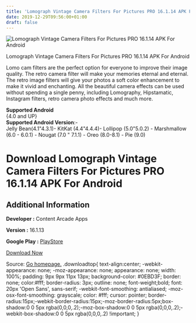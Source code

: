 ```yaml
---
title: 'Lomograph Vintage Camera Filters For Pictures PRO 16.1.14 APK For Android'
date: 2019-12-29T09:56:00+01:00
draft: false
---
```


![Lomograph Vintage Camera Filters For Pictures PRO 16.1.14 APK For Android](https://i1.wp.com/apkhome.net/wp-content/uploads/2019/12/Lomograph-Vintage-Camera-Filters-For-Pictures-PRO-16.1.14.png "Lomograph Vintage Camera Filters For Pictures PRO 16.1.14 APK For Android")

  

Lomograph Vintage Camera Filters For Pictures PRO 16.1.14 APK For Android

Lomo cam filters are the perfect option for everyone to improve their image quality. The retro camera filter will make your memories eternal and eternal. The retro image filters will give your photos a soft color enhancement to make it vivid and enchanting. All the beautiful camera effects can be used without spending a single penny, including Lomography, Hipstamatic, Instagram filters, retro camera photo effects and much more.

**Supported Android**  
{4.0 and UP}  
**Supported Android Version**:-  
Jelly Bean(4.1"4.3.1)- KitKat (4.4"4.4.4)- Lollipop (5.0"5.0.2) - Marshmallow (6.0 - 6.0.1) - Nougat (7.0 " 7.1.1) - Oreo (8.0-8.1) - Pie (9.0)

Download Lomograph Vintage Camera Filters For Pictures PRO 16.1.14 APK For Android
==================================================================================

Additional Information
----------------------

**Developer :** Content Arcade Apps

**Version :** 16.1.13

**Google Play :** [PlayStore](https://play.google.com/store/apps/details?id=com.lomographic.vintage.camera.filters)

  

[Download Now](https://store4app.co/post/lomograph-vintage-camera-filters-for-pictures-pro-16-1-14-apk-for-android_1577541517)

  
Source: [Go homepage.](https://store4app.co/post/lomograph-vintage-camera-filters-for-pictures-pro-16-1-14-apk-for-android_1577541517) .downloadtop{ text-align:center; -webkit-appearance: none; -moz-appearance: none; appearance: none; width: 100%; padding: 9px 9px 11px 13px; background-color: #0EBD3F; border: none; color:#fff; border-radius: 3px; outline: none; font-weight;bold; font: 20px 'Open Sans', sans-serif; -webkit-font-smoothing: antialiased; -moz-osx-font-smoothing: grayscale; color: #fff; cursor: pointer; border-radius:15px;-webkit-border-radius:15px;-moz-border-radius:5px;box-shadow:0 0 5px rgba(0,0,0,.2);-moz-box-shadow:0 0 5px rgba(0,0,0,.2);-webkit-box-shadow:0 0 5px rgba(0,0,0,.2) !important; }